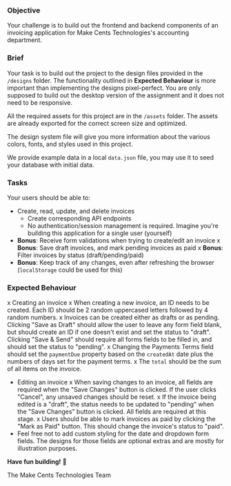 ### Objective

Your challenge is to build out the frontend and backend components of an invoicing application for Make Cents Technologies's accounting department.

### Brief

Your task is to build out the project to the design files provided in the `/designs` folder. The functionality outlined in **Expected Behaviour** is more important than implementing the designs pixel-perfect. You are only supposed to build out the desktop version of the assignment and it does not need to be responsive.

All the required assets for this project are in the `/assets` folder. The assets are already exported for the correct screen size and optimized.

The design system file will give you more information about the various colors, fonts, and styles used in this project.

We provide example data in a local `data.json` file, you may use it to seed your database with initial data.

### Tasks

Your users should be able to:

- Create, read, update, and delete invoices
  - Create corresponding API endpoints
  - No authentication/session management is required. Imagine you're building this application for a single user (yourself)
- **Bonus**: Receive form validations when trying to create/edit an invoice
x **Bonus**: Save draft invoices, and mark pending invoices as paid
x **Bonus**: Filter invoices by status (draft/pending/paid)
- **Bonus**: Keep track of any changes, even after refreshing the browser (`localStorage` could be used for this)

### Expected Behaviour

x Creating an invoice
  x When creating a new invoice, an ID needs to be created. Each ID should be 2 random uppercased letters followed by 4 random numbers.
  x Invoices can be created either as drafts or as pending. Clicking "Save as Draft" should allow the user to leave any form field blank, but should create an ID if one doesn't exist and set the status to "draft". Clicking "Save & Send" should require all forms fields to be filled in, and should set the status to "pending".
  x Changing the Payments Terms field should set the `paymentDue` property based on the `createdAt` date plus the numbers of days set for the payment terms.
  x The `total` should be the sum of all items on the invoice.
- Editing an invoice
  x When saving changes to an invoice, all fields are required when the "Save Changes" button is clicked. If the user clicks "Cancel", any unsaved changes should be reset.
  x If the invoice being edited is a "draft", the status needs to be updated to "pending" when the "Save Changes" button is clicked. All fields are required at this stage.
x Users should be able to mark invoices as paid by clicking the "Mark as Paid" button. This should change the invoice's status to "paid".
- Feel free not to add custom styling for the date and dropdown form fields. The designs for those fields are optional extras and are mostly for illustration purposes.

**Have fun building!** 🚀

The Make Cents Technologies Team